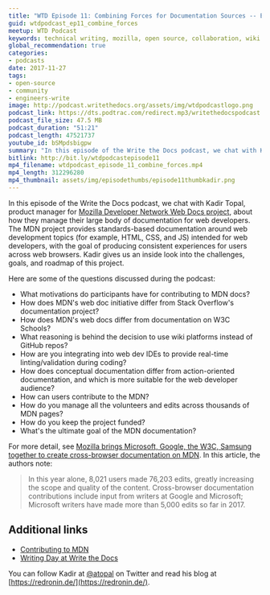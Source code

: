 ```yaml
---
title: "WTD Episode 11: Combining Forces for Documentation Sources -- Exploring the Mozilla Developer Network's Web Docs project"
guid: wtdpodcast_ep11_combine_forces
meetup: WTD Podcast
keywords: technical writing, mozilla, open source, collaboration, wiki
global_recommendation: true
categories:
- podcasts
date: 2017-11-27
tags:
- open-source
- community
- engineers-write
image: http://podcast.writethedocs.org/assets/img/wtdpodcastlogo.png
podcast_link: https://dts.podtrac.com/redirect.mp3/writethedocspodcast.org/wtd_episode_11.mp3
podcast_file_size: 47.5 MB
podcast_duration: "51:21"
podcast_length: 47521737
youtube_id: bSMpdsbigpw
summary: "In this episode of the Write the Docs podcast, we chat with Kadir Topal, product manager for Mozilla Developer Network Web Docs project, about how they manage this large body of documentation for web developers. The MDN project provides standards-based documentation around web development topics (for example, HTML, CSS, and JS) intended for web developers, with the goal of producing consistent experiences for users across browsers. Kadir gives us an inside look into the challenges, goals, and roadmap of this project."
bitlink: http://bit.ly/wtdpodcastepisode11
mp4_filename: wtdpodcast_episode_11_combine_forces.mp4
mp4_length: 312296280
mp4_thumbnail: assets/img/episodethumbs/episode11thumbkadir.png
---
```


In this episode of the Write the Docs podcast, we chat with Kadir Topal, product manager for [Mozilla Developer Network Web Docs project](https://developer.mozilla.org/en-US/), about how they manage their large body of documentation for web developers. The MDN project provides standards-based documentation around web development topics (for example, HTML, CSS, and JS) intended for web developers, with the goal of producing consistent experiences for users across web browsers. Kadir gives us an inside look into the challenges, goals, and roadmap of this project.

Here are some of the questions discussed during the podcast:

- What motivations do participants have for contributing to MDN docs?
- How does MDN's web doc initiative differ from Stack Overflow's documentation project?
- How does MDN's web docs differ from documentation on W3C Schools?
- What reasoning is behind the decision to use wiki platforms instead of GitHub repos?
- How are you integrating into web dev IDEs to provide real-time linting/validation during coding?
- How does conceptual documentation differ from action-oriented documentation, and which is more suitable for the web developer audience?
- How can users contribute to the MDN?
- How do you manage all the volunteers and edits across thousands of MDN pages?
- How do you keep the project funded?
- What's the ultimate goal of the MDN documentation?

For more detail, see [Mozilla brings Microsoft, Google, the W3C, Samsung together to create cross-browser documentation on MDN](https://blog.mozilla.org/blog/2017/10/18/mozilla-brings-microsoft-google-w3c-samsung-together-create-cross-browser-documentation-mdn/). In this article, the authors note:

> In this year alone, 8,021 users made 76,203 edits, greatly increasing the scope and quality of the content. Cross-browser documentation contributions include input from writers at Google and Microsoft; Microsoft writers have made more than 5,000 edits so far in 2017.


## Additional links

* [Contributing to MDN](https://developer.mozilla.org/en-US/docs/MDN/Contribute)
* [Writing Day at Write the Docs](http://www.writethedocs.org/conf/portland/2018/writing-day/)


You can follow Kadir at [@atopal](https://twitter.com/atopal) on Twitter and read his blog at [https://redronin.de/](https://redronin.de/).
